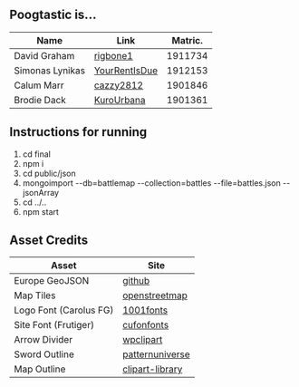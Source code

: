 ## Poogtastic is...
Name | Link | Matric. |
---- | ---- | ------- | 
David Graham | [rigbone1](https://github.com/rigbone1) | 1911734 |
Simonas Lynikas | [YourRentIsDue](https://github.com/YourRentIsDue) | 1912153 |
Calum Marr | [cazzy2812](https://github.com/cazzy2812) | 1901846 |
Brodie Dack | [KuroUrbana](https://github.com/KuroUrbana) | 1901361 |

## Instructions for running
1. cd final
2. npm i
3. cd public/json
4. mongoimport --db=battlemap --collection=battles --file=battles.json --jsonArray
5. cd ../..
6. npm start

## Asset Credits
Asset | Site |
----- | ---- |
Europe GeoJSON | [github](https://github.com/leakyMirror/map-of-europe) |
Map Tiles | [openstreetmap](https://www.openstreetmap.org/copyright) |
Logo Font (Carolus FG) | [1001fonts](https://www.1001fonts.com/carolus-fg-font.html) |
Site Font (Frutiger) | [cufonfonts](https://www.cufonfonts.com/font/frutiger) |
Arrow Divider | [wpclipart](https://www.wpclipart.com/world_history/warfare/bow_arrow/Arrow.png.html) |
Sword Outline | [patternuniverse](https://patternuniverse.com/download/viking-sword-pattern/) |
Map Outline | [clipart-library](http://clipart-library.com/treasure-map-outline.html) |

